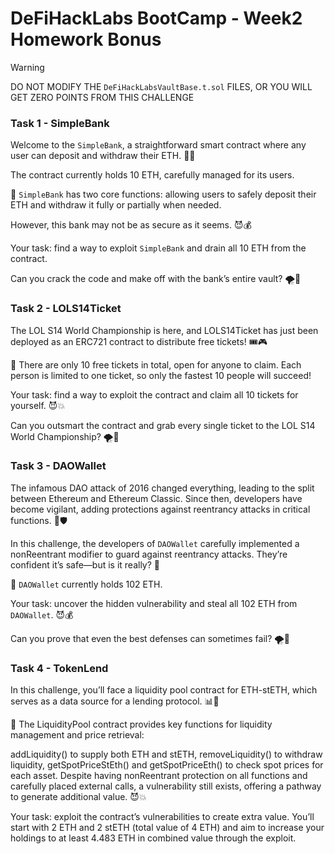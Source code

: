 # DeFiHackLabs BootCamp - Week2 Homework Bonus

> [!WARNING]
> DO NOT MODIFY THE `DeFiHackLabsVaultBase.t.sol` FILES, OR YOU WILL GET ZERO POINTS FROM THIS CHALLENGE

### Task 1 - SimpleBank

Welcome to the `SimpleBank`, a straightforward smart contract where any user can deposit and withdraw their ETH. 🏦✨

The contract currently holds 10 ETH, carefully managed for its users.

📌 `SimpleBank` has two core functions: allowing users to safely deposit their ETH and withdraw it fully or partially when needed.

However, this bank may not be as secure as it seems. 😈💰

Your task: find a way to exploit `SimpleBank` and drain all 10 ETH from the contract.

Can you crack the code and make off with the bank’s entire vault? 🌪️💸

### Task 2 - LOLS14Ticket

The LOL S14 World Championship is here, and LOLS14Ticket has just been deployed as an ERC721 contract to distribute free tickets! 🎟️🎮

📌 There are only 10 free tickets in total, open for anyone to claim. Each person is limited to one ticket, so only the fastest 10 people will succeed!

Your task: find a way to exploit the contract and claim all 10 tickets for yourself. 😈💥

Can you outsmart the contract and grab every single ticket to the LOL S14 World Championship? 🌪️🎫

### Task 3 - DAOWallet

The infamous DAO attack of 2016 changed everything, leading to the split between Ethereum and Ethereum Classic. Since then, developers have become vigilant, adding protections against reentrancy attacks in critical functions. 🚨🛡️

In this challenge, the developers of `DAOWallet` carefully implemented a nonReentrant modifier to guard against reentrancy attacks. They’re confident it’s safe—but is it really? 🤔

📌 `DAOWallet` currently holds 102 ETH.

Your task: uncover the hidden vulnerability and steal all 102 ETH from `DAOWallet`. 😈💰

Can you prove that even the best defenses can sometimes fail? 🌪️💸

### Task 4 - TokenLend

In this challenge, you’ll face a liquidity pool contract for ETH-stETH, which serves as a data source for a lending protocol. 📊💸

📌 The LiquidityPool contract provides key functions for liquidity management and price retrieval:

addLiquidity() to supply both ETH and stETH,
removeLiquidity() to withdraw liquidity,
getSpotPriceStEth() and getSpotPriceEth() to check spot prices for each asset.
Despite having nonReentrant protection on all functions and carefully placed external calls, a vulnerability still exists, offering a pathway to generate additional value. 😈💥

Your task: exploit the contract’s vulnerabilities to create extra value. You’ll start with 2 ETH and 2 stETH (total value of 4 ETH) and aim to increase your holdings to at least 4.483 ETH in combined value through the exploit.
